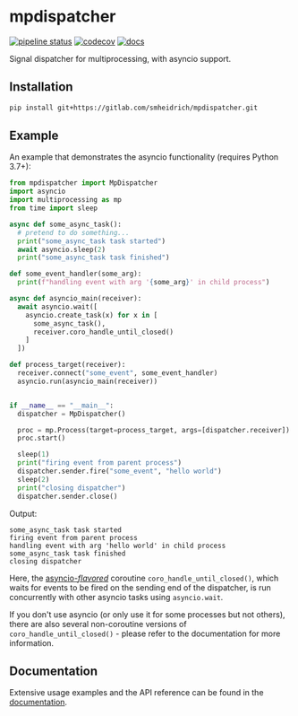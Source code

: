# mpdispatcher

[![pipeline status](https://gitlab.com/smheidrich/mpdispatcher/badges/main/pipeline.svg?style=flat-square)](https://gitlab.com/smheidrich/mpdispatcher/-/commits/main)
[![codecov](https://img.shields.io/codecov/c/gl/smheidrich/mpdispatcher?style=flat-square&token=1WHSKDTZVC)](https://codecov.io/gl/smheidrich/mpdispatcher)
[![docs](https://img.shields.io/badge/docs-online-brightgreen?style=flat-square)](https://smheidrich.gitlab.io/mpdispatcher/)

Signal dispatcher for multiprocessing, with asyncio support.


## Installation

```bash
pip install git+https://gitlab.com/smheidrich/mpdispatcher.git
```

## Example

An example that demonstrates the asyncio functionality (requires Python 3.7+):

```python
from mpdispatcher import MpDispatcher
import asyncio
import multiprocessing as mp
from time import sleep

async def some_async_task():
  # pretend to do something...
  print("some_async_task task started")
  await asyncio.sleep(2)
  print("some_async_task task finished")

def some_event_handler(some_arg):
  print(f"handling event with arg '{some_arg}' in child process")

async def asyncio_main(receiver):
  await asyncio.wait([
    asyncio.create_task(x) for x in [
      some_async_task(),
      receiver.coro_handle_until_closed()
    ]
  ])

def process_target(receiver):
  receiver.connect("some_event", some_event_handler)
  asyncio.run(asyncio_main(receiver))


if __name__ == "__main__":
  dispatcher = MpDispatcher()

  proc = mp.Process(target=process_target, args=[dispatcher.receiver])
  proc.start()

  sleep(1)
  print("firing event from parent process")
  dispatcher.sender.fire("some_event", "hello world")
  sleep(2)
  print("closing dispatcher")
  dispatcher.sender.close()
```

Output:
```
some_async_task task started
firing event from parent process
handling event with arg 'hello world' in child process
some_async_task task finished
closing dispatcher
```

Here, the
[asyncio-*flavored*](https://trio-asyncio.readthedocs.io/en/latest/principles.html#async-function-flavors)
coroutine `coro_handle_until_closed()`, which waits for events to be fired on
the sending end of the dispatcher, is run concurrently with other asyncio tasks
using `asyncio.wait`.

If you don't use asyncio (or only use it for some processes but not others),
there are also several non-coroutine versions of `coro_handle_until_closed()` -
please refer to the documentation for more information.


## Documentation

Extensive usage examples and the API reference can be found in the
[documentation](https://smheidrich.gitlab.io/mpdispatcher/).
